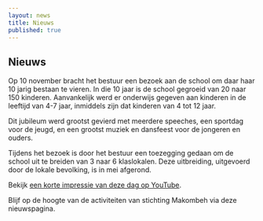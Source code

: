 ```yaml
---
layout: news
title: Nieuws
published: true
---
```


## Nieuws

Op 10 november bracht het bestuur een bezoek aan de school om daar haar 10 jarig bestaan te vieren. In die 10 jaar is de school gegroeid van 20 naar 150 kinderen. Aanvankelijk werd er onderwijs gegeven aan kinderen in de leeftijd van 4-7 jaar, inmiddels zijn dat kinderen van 4 tot 12 jaar.

Dit jubileum werd grootst gevierd met meerdere speeches, een sportdag voor de jeugd, en een grootst muziek en dansfeest voor de jongeren en ouders.

Tijdens het bezoek is door het bestuur een toezegging gedaan om de school uit te breiden van 3 naar 6 klaslokalen. Deze uitbreiding, uitgevoerd door de lokale bevolking, is in mei afgerond.

Bekijk [een korte impressie van deze dag op YouTube](https://www.youtube.com/watch?v=P_NKZNfW1_U).

Blijf op de hoogte van de activiteiten van stichting Makombeh via deze nieuwspagina.
